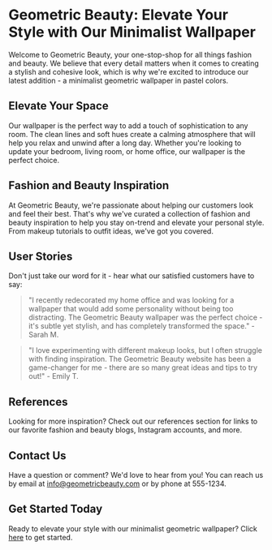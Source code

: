 <!--
Write me content for website with wallpaper which alt text is:

"A minimalist geometric pattern in pastel colors for a fashion or beauty website"

The name/title of the page should not be 1:1 copy of the alt text but rather a real content of the website which is using this wallpaper.

- Use markdown format 
- Start with the heading
- The content should look like a real website 
- Include real sections like references, contact, user stories, etc. use things relevant to the page purpose.
- Feel free to use structure like headings, bullets, numbering, blockquotes, paragraphs, horizontal lines, etc.
- You can use formatting like bold or _italic_
- You can include UTF-8 emojis
- Links should be only #hash anchors (and you can refer to the document itself)
- Do not include images
-->

<!--font:"Montserrat"-->

# Geometric Beauty: Elevate Your Style with Our Minimalist Wallpaper

Welcome to Geometric Beauty, your one-stop-shop for all things fashion and beauty. We believe that every detail matters when it comes to creating a stylish and cohesive look, which is why we're excited to introduce our latest addition - a minimalist geometric wallpaper in pastel colors.

## Elevate Your Space

Our wallpaper is the perfect way to add a touch of sophistication to any room. The clean lines and soft hues create a calming atmosphere that will help you relax and unwind after a long day. Whether you're looking to update your bedroom, living room, or home office, our wallpaper is the perfect choice.

## Fashion and Beauty Inspiration

At Geometric Beauty, we're passionate about helping our customers look and feel their best. That's why we've curated a collection of fashion and beauty inspiration to help you stay on-trend and elevate your personal style. From makeup tutorials to outfit ideas, we've got you covered.

## User Stories

Don't just take our word for it - hear what our satisfied customers have to say:

> "I recently redecorated my home office and was looking for a wallpaper that would add some personality without being too distracting. The Geometric Beauty wallpaper was the perfect choice - it's subtle yet stylish, and has completely transformed the space." - Sarah M.

> "I love experimenting with different makeup looks, but I often struggle with finding inspiration. The Geometric Beauty website has been a game-changer for me - there are so many great ideas and tips to try out!" - Emily T.

## References

Looking for more inspiration? Check out our references section for links to our favorite fashion and beauty blogs, Instagram accounts, and more.

## Contact Us

Have a question or comment? We'd love to hear from you! You can reach us by email at info@geometricbeauty.com or by phone at 555-1234.

## Get Started Today

Ready to elevate your style with our minimalist geometric wallpaper? Click [here](#elevate-your-space) to get started.
